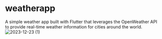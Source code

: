 # weatherapp
A simple weather app built with Flutter that leverages the OpenWeather API to provide real-time weather information for cities around the world.
![2023-12-23 (1)](https://github.com/chaima123saad/Weather-App/assets/129409841/bd8482cd-2772-4ee4-920f-d8f50dadf1c8)


